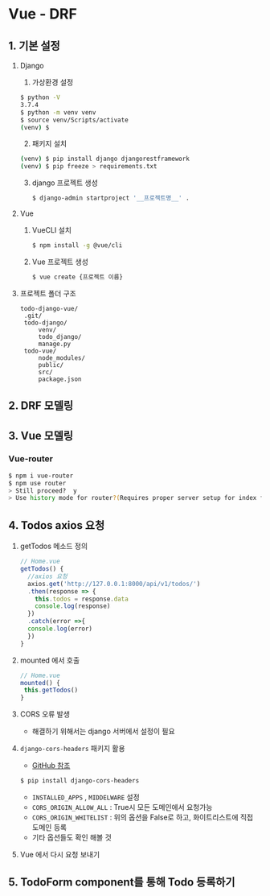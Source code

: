 # Vue - DRF

## 1. 기본 설정

1. Django

   1.  가상환경 설정

      ```bash
      $ python -V
      3.7.4
      $ python -m venv venv
      $ source venv/Scripts/activate
      (venv) $
      ```

   2.  패키지 설치

      ```bash
      (venv) $ pip install django djangorestframework
      (venv) $ pip freeze > requirements.txt
      ```

   3. django 프로젝트 생성

      ```bash
      $ django-admin startproject '__프로젝트명__' .
      ```

      

2. Vue

   1. VueCLI 설치

      ```bash
      $ npm install -g @vue/cli
      ```

   2. Vue 프로젝트 생성

      ```bash
      $ vue create {프로젝트 이름}
      ```

3. 프로젝트 폴더 구조

   ```
   todo-django-vue/
   	.git/
   	todo-django/
   		venv/
   		todo_django/
   		manage.py
   	todo-vue/
   		node_modules/
   		public/
   		src/
   		package.json
   ```




## 2. DRF 모델링

## 3. Vue 모델링

### Vue-router

```bash
$ npm i vue-router
$ npm use router
> Still proceed?  y
> Use history mode for router?(Requires proper server setup for index fallback in production) y
```

## 4. Todos axios 요청

1. getTodos 메소드 정의

   ```javascript
   // Home.vue
   getTodos() {
     //axios 요청
     axios.get('http://127.0.0.1:8000/api/v1/todos/')
     .then(response => {
       this.todos = response.data
       console.log(response)
     })
     .catch(error =>{
     console.log(error)
     })
   }
   ```

2. mounted 에서 호출

   ```javascript
   // Home.vue
   mounted() {
   	this.getTodos()
   }
   ```

3. CORS 오류 발생

   * 해결하기 위해서는 django 서버에서 설정이 필요

4. `django-cors-headers` 패키지 활용

   * [GitHub 참조](https://github.com/adamchainz/django-cors-headers)

    ```bash
   $ pip install django-cors-headers
    ```
   
   * `INSTALLED_APPS` , `MIDDELWARE` 설정
   * `CORS_ORIGIN_ALLOW_ALL` : True시 모든 도메인에서 요청가능
   * `CORS_ORIGIN_WHITELIST` : 위의 옵션을 False로 하고, 화이트리스트에 직접 도메인 등록
   * 기타 옵션들도 확인 해볼 것
   
5. Vue 에서 다시 요청 보내기

## 5. TodoForm component를 통해 Todo 등록하기

